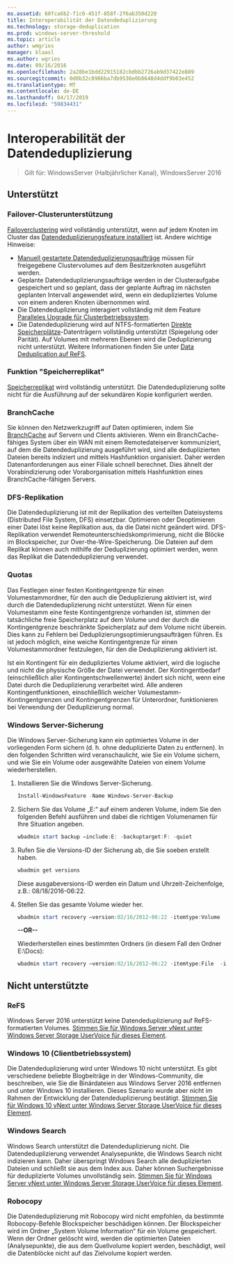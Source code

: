 ```yaml
---
ms.assetid: 60fca6b2-f1c0-451f-858f-2f6ab350d220
title: Interoperabilität der Datendeduplizierung
ms.technology: storage-deduplication
ms.prod: windows-server-threshold
ms.topic: article
author: wmgries
manager: klaasl
ms.author: wgries
ms.date: 09/16/2016
ms.openlocfilehash: 2a28be1bdd22915182cbdbb2726ab9d37422e889
ms.sourcegitcommit: 0d0b32c8986ba7db9536e0b8648d4ddf9b03e452
ms.translationtype: MT
ms.contentlocale: de-DE
ms.lasthandoff: 04/17/2019
ms.locfileid: "59834431"
---
```

# <a name="data-deduplication-interoperability"></a>Interoperabilität der Datendeduplizierung

> Gilt für: WindowsServer (Halbjährlicher Kanal), WindowsServer 2016

## <a id="supported"></a>Unterstützt

### <a id="supported-clusters"></a>Failover-Clusterunterstützung

[Failoverclustering](../..//failover-clustering/failover-clustering-overview.md) wird vollständig unterstützt, wenn auf jedem Knoten im Cluster das [Datendeduplizierungsfeature installiert](install-enable.md#install-dedup) ist. Andere wichtige Hinweise:

* [Manuell gestartete Datendeduplizierungsaufträge](run.md#running-dedup-jobs-manually) müssen für freigegebene Clustervolumes auf dem Besitzerknoten ausgeführt werden.
* Geplante Datendeduplizierungsaufträge werden in der Clusteraufgabe gespeichert und so geplant, dass der geplante Auftrag im nächsten geplanten Intervall angewendet wird, wenn ein dedupliziertes Volume von einem anderen Knoten übernommen wird.
* Die Datendeduplizierung interagiert vollständig mit dem Feature [Paralleles Upgrade für Clusterbetriebssystem](../..//failover-clustering/cluster-operating-system-rolling-upgrade.md).
* Die Datendeduplizierung wird auf NTFS-formatierten [Direkte Speicherplätze](../storage-spaces/storage-spaces-direct-overview.md)-Datenträgern vollständig unterstützt (Spiegelung oder Parität). Auf Volumes mit mehreren Ebenen wird die Deduplizierung nicht unterstützt. Weitere Informationen finden Sie unter [Data Deduplication auf ReFS](interop.md#unsupported-refs).

### <a id="supported-storage-replica"></a>Funktion "Speicherreplikat"
[Speicherreplikat](../storage-replica/storage-replica-overview.md) wird vollständig unterstützt. Die Datendeduplizierung sollte nicht für die Ausführung auf der sekundären Kopie konfiguriert werden.

### <a id="supported-branchcache"></a>BranchCache
Sie können den Netzwerkzugriff auf Daten optimieren, indem Sie [BranchCache](../../networking/branchcache/branchcache.md) auf Servern und Clients aktivieren. Wenn ein BranchCache-fähiges System über ein WAN mit einem Remotedateiserver kommuniziert, auf dem die Datendeduplizierung ausgeführt wird, sind alle deduplizierten Dateien bereits indiziert und mittels Hashfunktion organisiert. Daher werden Datenanforderungen aus einer Filiale schnell berechnet. Dies ähnelt der Vorabindizierung oder Voraborganisation mittels Hashfunktion eines BranchCache-fähigen Servers.

### <a id="supported-dfsr"></a>DFS-Replikation
Die Datendeduplizierung ist mit der Replikation des verteilten Dateisystems (Distributed File System, DFS) einsetzbar. Optimieren oder Deoptimieren einer Datei löst keine Replikation aus, da die Datei nicht geändert wird. DFS-Replikation verwendet Remoteunterschiedskomprimierung, nicht die Blöcke im Blockspeicher, zur Over-the-Wire-Speicherung. Die Dateien auf dem Replikat können auch mithilfe der Deduplizierung optimiert werden, wenn das Replikat die Datendeduplizierung verwendet.

### <a id="supported-quotas"></a>Quotas
Das Festlegen einer festen Kontingentgrenze für einen Volumestammordner, für den auch die Deduplizierung aktiviert ist, wird durch die Datendeduplizierung nicht unterstützt. Wenn für einen Volumestamm eine feste Kontingentgrenze vorhanden ist, stimmen der tatsächliche freie Speicherplatz auf dem Volume und der durch die Kontingentgrenze beschränkte Speicherplatz auf dem Volume nicht überein. Dies kann zu Fehlern bei Deduplizierungsoptimierungsaufträgen führen. Es ist jedoch möglich, eine weiche Kontingentgrenze für einen Volumestammordner festzulegen, für den die Deduplizierung aktiviert ist. 

Ist ein Kontingent für ein dedupliziertes Volume aktiviert, wird die logische und nicht die physische Größe der Datei verwendet. Der Kontingentbedarf (einschließlich aller Kontingentschwellenwerte) ändert sich nicht, wenn eine Datei durch die Deduplizierung verarbeitet wird. Alle anderen Kontingentfunktionen, einschließlich weicher Volumestamm-Kontingentgrenzen und Kontingentgrenzen für Unterordner, funktionieren bei Verwendung der Deduplizierung normal.

### <a id="supported-windows-server-backup"></a>Windows Server-Sicherung
Die Windows Server-Sicherung kann ein optimiertes Volume in der vorliegenden Form sichern (d. h. ohne deduplizierte Daten zu entfernen). In den folgenden Schritten wird veranschaulicht, wie Sie ein Volume sichern, und wie Sie ein Volume oder ausgewählte Dateien von einem Volume wiederherstellen.
1. Installieren Sie die Windows Server-Sicherung.  
    ```PowerShell
    Install-WindowsFeature -Name Windows-Server-Backup
    ```

2. Sichern Sie das Volume „E:“ auf einem anderen Volume, indem Sie den folgenden Befehl ausführen und dabei die richtigen Volumenamen für Ihre Situation angeben.  
    ```PowerShell
    wbadmin start backup –include:E: -backuptarget:F: -quiet
    ```
3. Rufen Sie die Versions-ID der Sicherung ab, die Sie soeben erstellt haben.

    ```PowerShell
    wbadmin get versions
    ```

    Diese ausgabeversions-ID werden ein Datum und Uhrzeit-Zeichenfolge, z.B.: 08/18/2016-06:22.

4. Stellen Sie das gesamte Volume wieder her.
    ```PowerShell
    wbadmin start recovery –version:02/16/2012-06:22 -itemtype:Volume  -items:E: -recoveryTarget:E:
    ```

    **--OR--**  

    Wiederherstellen eines bestimmten Ordners (in diesem Fall den Ordner E:\Docs):
    ```PowerShell
    wbadmin start recovery –version:02/16/2012-06:22 -itemtype:File  -items:E:\Docs  -recursive
    ```

## <a id="unsupported"></a>Nicht unterstützte
### <a id="unsupported-refs"></a>ReFS
Windows Server 2016 unterstützt keine Datendeduplizierung auf ReFS-formatierten Volumes. [Stimmen Sie für Windows Server vNext unter Windows Server Storage UserVoice für dieses Element](https://windowsserver.uservoice.com/forums/295056-storage/suggestions/7962813-support-deduplication-on-refs).

### <a id="unsupported-windows-client"></a>Windows 10 (Clientbetriebssystem)
Die Datendeduplizierung wird unter Windows 10 nicht unterstützt. Es gibt verschiedene beliebte Blogbeiträge in der Windows-Community, die beschreiben, wie Sie die Binärdateien aus Windows Server 2016 entfernen und unter Windows 10 installieren. Dieses Szenario wurde aber nicht im Rahmen der Entwicklung der Datendeduplizierung bestätigt. [Stimmen Sie für Windows 10 vNext unter Windows Server Storage UserVoice für dieses Element](https://windowsserver.uservoice.com/forums/295056-storage/suggestions/9011008-add-deduplication-support-to-client-os).

### <a id="unsupported-windows-search"></a>Windows Search
Windows Search unterstützt die Datendeduplizierung nicht. Die Datendeduplizierung verwendet Analysepunkte, die Windows Search nicht indizieren kann. Daher überspringt Windows Search alle deduplizierten Dateien und schließt sie aus dem Index aus. Daher können Suchergebnisse für deduplizierte Volumes unvollständig sein. [Stimmen Sie für Windows Server vNext unter Windows Server Storage UserVoice für dieses Element](https://windowsserver.uservoice.com/forums/295056-storage/suggestions/17888647-make-windows-search-service-work-with-data-dedupli).

### <a id="unsupported-robocopy"></a>Robocopy
Die Datendeduplizierung mit Robocopy wird nicht empfohlen, da bestimmte Robocopy-Befehle Blockspeicher beschädigen können. Der Blockspeicher wird im Ordner „System Volume Information“ für ein Volume gespeichert. Wenn der Ordner gelöscht wird, werden die optimierten Dateien (Analysepunkte), die aus dem Quellvolume kopiert werden, beschädigt, weil die Datenblöcke nicht auf das Zielvolume kopiert werden.